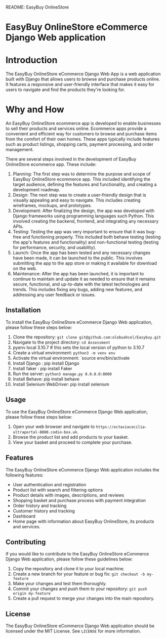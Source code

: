 README: EasyBuy OnlineStore

# EasyBuy OnlineStore eCommerce Django Web application

# Introduction

The EasyBuy OnlineStore eCommerce Django Web App is a web application built with Django that allows users to browse and purchase products online.
It features a responsive and user-friendly interface that makes it easy for users to navigate and find the products they're looking for.

# Why and How

An EasyBuy OnlineStore ecommerce app is developed to enable businesses to sell their products and services online. Ecommerce apps provide a convenient 
and efficient way for customers to browse and purchase items from the comfort of their own homes. These apps typically include features such 
as product listings, shopping carts, payment processing, and order management.

There are several steps involved in the development of EasyBuy OnlineStore ecommerce app. These include:

1. Planning: The first step was to determine the purpose and scope of EasyBuy OnlineStore ecommerce app. This included identifying the target audience, defining 
   the features and functionality, and creating a development roadmap.
2. Design: The next step was to create a user-friendly design that is visually appealing and easy to navigate. This includes creating wireframes, mockups, and prototypes.
3. Development: After finalizing the design, the app was developed with Django frameworks using programming languages such Python. 
   This involved creating the backend, frontend, and integrating any necessary APIs.
4. Testing: Testing the app was very important to ensure that it was bug-free and functioning properly. 
   This included both behave testing (testing the app's features and functionality) and non-functional testing (testing for performance, security, and usability).
5. Launch: Once the app has been tested and any necessary changes have been made, it can be launched to the public. 
   This involves submitting the app to the app store or making it available for download on the web.
6. Maintenance: After the app has been launched, it is important to continue to maintain and update it as needed to ensure 
   that it remains secure, functional, and up-to-date with the latest technologies and trends. 
   This includes fixing any bugs, adding new features, and addressing any user feedback or issues.


## Installation

To install the EasyBuy OnlineStore eCommerce Django Web application, please follow these steps below:

1. Clone the repository: `git clone git@github.com:olobuahcel/Easybuy.git `
2. Navigate to the project directory: `cd Assessment`
3. pyenv local 3.10.7 # this sets the local version of python to 3.10.7
4. Create a virtual environment: `python3 -m venv env`
5. Activate the virtual environment: `source env/bin/activate
6. Install Django : pip install Django
7. Install faker : pip install Faker
8. Run the server: `python3 manage.py 0.0.0.0:8000`
9. Install Behave: pip install behave
10. Install Selenium WebDriver: pip install selenium

## Usage

To use the EasyBuy OnlineStore eCommerce Django Web application, please follow these steps below:

1. Open your web browser and navigate to `https://octaviacecilia-ultraportal-8000.codio-box.uk`.
2. Browse the product list and add products to your basket.
3. View your basket and proceed to complete your purchase.

## Features

The EasyBuy OnlineStore eCommerce Django Web application includes the following features:

- User authentication and registration
- Product list with search and filtering options
- Product details with images, descriptions, and reviews
- Shopping basket and purchase process with payment integration
- Order history and tracking
- Customer history and tracking
- Dashboard
- Home page with information about EasyBuy OnlineStore, its products and services. 

## Contributing

If you would like to contribute to the EasyBuy OnlineStore eCommerce Django Web application, please follow these guidelines below:

1. Copy the repository and clone it to your local machine.
2. Create a new branch for your feature or bug fix: `git checkout -b my-feature`
3. Make your changes and test them thoroughly.
4. Commit your changes and push them to your repository: `git push origin my-feature`
5. Create a pull request to merge your changes into the main repository.

## License

The EasyBuy OnlineStore eCommerce Django Web application should be licensed under the MIT License. See `LICENSE` for more information.